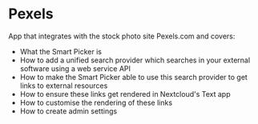 # Pexels

App that integrates with the stock photo site Pexels.com and covers:
- What the Smart Picker is
- How to add a unified search provider which searches in your external software using a web service API
- How to make the Smart Picker able to use this search provider to get links to external resources
- How to ensure these links get rendered in Nextcloud's Text app
- How to customise the rendering of these links
- How to create admin settings
